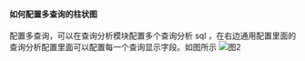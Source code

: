 #### 如何配置多查询的柱状图

配置多查询，可以在查询分析模块配置多个查询分析 sql ，在右边通用配置里面的查询分析配置里面可以配置每一个查询显示字段。如图所示
![图2](/img/src/visulization/barPro/barPro3.png)
